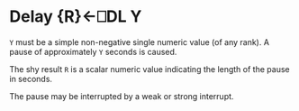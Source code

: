 <!-- Hidden search keywords -->
<div style="display: none;">
  ⎕DL DL
</div>






<h1 class="heading"><span class="name">Delay</span> <span class="command">{R}←⎕DL Y</span></h1>



`Y` must be a simple non-negative single numeric value (of any rank).  A pause of approximately `Y` seconds is caused.


The shy result `R` is a scalar numeric value indicating the length of the pause in seconds.


The pause may be interrupted by a weak or strong interrupt.



